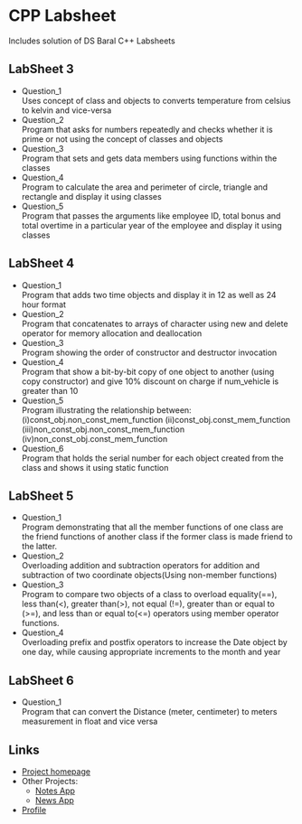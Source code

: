 # CPP Labsheet
Includes solution of DS Baral C++ Labsheets

## LabSheet 3
* Question_1
<br>Uses concept of class and objects to converts temperature from celsius to kelvin and vice-versa
* Question_2
<br>Program that asks for numbers repeatedly and checks whether it is prime or not using the concept of classes and objects
* Question_3
<br>Program that sets and gets data members using functions within the classes
* Question_4
<br>Program to calculate the area and perimeter of circle, triangle and rectangle and display it using classes
* Question_5
<br>Program that passes the arguments like employee ID, total bonus and total overtime in a particular year of the employee and display it using classes

## LabSheet 4
* Question_1
<br>Program that adds two time objects and display it in 12 as well as 24 hour format
* Question_2
<br>Program that concatenates to arrays of character using new and delete operator for memory allocation and deallocation
* Question_3
<br>Program showing the order of constructor and destructor invocation
* Question_4
<br>Program that show a bit-by-bit copy of one object to another (using copy constructor) and give 10% discount on charge if num_vehicle is greater than 10
* Question_5
<br>Program illustrating the relationship between:  (i)const_obj.non_const_mem_function  (ii)const_obj.const_mem_function  (iii)non_const_obj.non_const_mem_function  (iv)non_const_obj.const_mem_function
* Question_6
<br>Program that holds the serial number for each object created from the class and shows it using static function

## LabSheet 5
* Question_1
<br>Program demonstrating that all the member functions of one class are the friend functions of another class if the former class is made friend to the latter.
* Question_2
<br> Overloading addition and subtraction operators for addition and subtraction of two coordinate objects(Using non-member functions)
* Question_3
<br>Program to compare two objects of a class to overload equality(==), less than(<), greater than(>), not equal (!=), greater than or equal to (>=), and less than or equal to(<=) operators using member operator functions.
* Question_4
<br>Overloading prefix and postfix operators to increase the Date object by one day, while causing appropriate increments to the month and year

## LabSheet 6
* Question_1
<br>Program that can convert the Distance (meter, centimeter) to meters measurement in float and vice versa

## Links
+ <a href = "https://github.com/chyroshan066/Labsheet">Project homepage</a>
+ Other Projects:
  - <a href = "https://github.com/chyroshan066/Notes">Notes App</a>
  - <a href = "https://github.com/chyroshan066/News-App">News App</a>
+ <a href = "https://github.com/chyroshan066">Profile</a>

